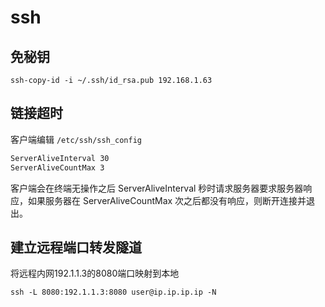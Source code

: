 # ssh

## 免秘钥

```shell
ssh-copy-id -i ~/.ssh/id_rsa.pub 192.168.1.63
```

## 链接超时

客户端编辑 `/etc/ssh/ssh_config`

```txt
ServerAliveInterval 30
ServerAliveCountMax 3
```

客户端会在终端无操作之后 ServerAliveInterval 秒时请求服务器要求服务器响应，如果服务器在 ServerAliveCountMax 次之后都没有响应，则断开连接并退出。

## 建立远程端口转发隧道

将远程内网192.1.1.3的8080端口映射到本地

```shell
ssh -L 8080:192.1.1.3:8080 user@ip.ip.ip.ip -N 
```
